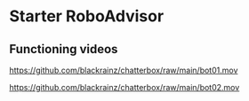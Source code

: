 # Starter RoboAdvisor 

## Functioning videos

https://github.com/blackrainz/chatterbox/raw/main/bot01.mov

https://github.com/blackrainz/chatterbox/raw/main/bot02.mov
